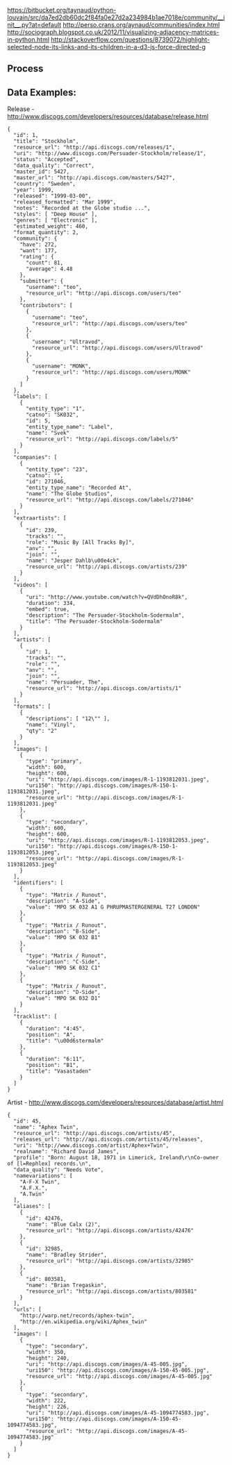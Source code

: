 https://bitbucket.org/taynaud/python-louvain/src/da7ed2db60dc2f84fa0e27d2a234984b1ae7018e/community/__init__.py?at=default
http://perso.crans.org/aynaud/communities/index.html
http://sociograph.blogspot.co.uk/2012/11/visualizing-adjacency-matrices-in-python.html
http://stackoverflow.com/questions/8739072/highlight-selected-node-its-links-and-its-children-in-a-d3-js-force-directed-g
## Process



## Data Examples: 


Release - http://www.discogs.com/developers/resources/database/release.html

    {
      "id": 1,
      "title": "Stockholm",
      "resource_url": "http://api.discogs.com/releases/1",
      "uri": "http://www.discogs.com/Persuader-Stockholm/release/1",
      "status": "Accepted",
      "data_quality": "Correct",
      "master_id": 5427,
      "master_url": "http://api.discogs.com/masters/5427",
      "country": "Sweden",
      "year": 1999,
      "released": "1999-03-00",
      "released_formatted": "Mar 1999",
      "notes": "Recorded at the Globe studio ...",
      "styles": [ "Deep House" ],
      "genres": [ "Electronic" ],
      "estimated_weight": 460,
      "format_quantity": 2,
      "community": {
        "have": 272,
        "want": 177,
        "rating": {
          "count": 81,
          "average": 4.48
        },
        "submitter": {
          "username": "teo",
          "resource_url": "http://api.discogs.com/users/teo"
        },
        "contributors": [
          {
            "username": "teo",
            "resource_url": "http://api.discogs.com/users/teo"
          },
          {
            "username": "Ultravod",
            "resource_url": "http://api.discogs.com/users/Ultravod"
          },
          {
            "username": "MONK",
            "resource_url": "http://api.discogs.com/users/MONK"
          }
        ]
      },
      "labels": [
        {
          "entity_type": "1",
          "catno": "SK032",
          "id": 5,
          "entity_type_name": "Label",
          "name": "Svek"
          "resource_url": "http://api.discogs.com/labels/5"
        }
      ],
      "companies": [
        {
          "entity_type": "23",
          "catno": "",
          "id": 271046,
          "entity_type_name": "Recorded At",
          "name": "The Globe Studios",
          "resource_url": "http://api.discogs.com/labels/271046"
        }
      ],
      "extraartists": [
        {
          "id": 239,
          "tracks": "",
          "role": "Music By [All Tracks By]",
          "anv": "",
          "join": "",
          "name": "Jesper Dahlb\u00e4ck",
          "resource_url": "http://api.discogs.com/artists/239"
        }
      ],
      "videos": [
        {
          "uri": "http://www.youtube.com/watch?v=QVdDhOnoR8k",
          "duration": 334,
          "embed": true,
          "description": "The Persuader-Stockholm-Sodermalm",
          "title": "The Persuader-Stockholm-Sodermalm"
        }
      ],
      "artists": [
        {
          "id": 1,
          "tracks": "",
          "role": "",
          "anv": "",
          "join": "",
          "name": "Persuader, The",
          "resource_url": "http://api.discogs.com/artists/1"
        }
      ],
      "formats": [
        {
          "descriptions": [ "12\"" ],
          "name": "Vinyl",
          "qty": "2"
        }
      ],
      "images": [
        {
          "type": "primary",
          "width": 600,
          "height": 600,
          "uri": "http://api.discogs.com/images/R-1-1193812031.jpeg",
          "uri150": "http://api.discogs.com/images/R-150-1-1193812031.jpeg",
          "resource_url": "http://api.discogs.com/images/R-1-1193812031.jpeg"
        },
        {
          "type": "secondary",
          "width": 600,
          "height": 600,
          "uri": "http://api.discogs.com/images/R-1-1193812053.jpeg",
          "uri150": "http://api.discogs.com/images/R-150-1-1193812053.jpeg",
          "resource_url": "http://api.discogs.com/images/R-1-1193812053.jpeg"
        }
      ],
      "identifiers": [
        {
          "type": "Matrix / Runout",
          "description": "A-Side",
          "value": "MPO SK 032 A1 G PHRUPMASTERGENERAL T27 LONDON"
        },
        {
          "type": "Matrix / Runout",
          "description": "B-Side",
          "value": "MPO SK 032 B1"
        },
        {
          "type": "Matrix / Runout",
          "description": "C-Side",
          "value": "MPO SK 032 C1"
        },
        {
          "type": "Matrix / Runout",
          "description": "D-Side",
          "value": "MPO SK 032 D1"
        }
      ],
      "tracklist": [
        {
          "duration": "4:45",
          "position": "A",
          "title": "\u00d6stermalm"
        },
        {
          "duration": "6:11",
          "position": "B1",
          "title": "Vasastaden"
        }
      ]
    }
    
Artist  - http://www.discogs.com/developers/resources/database/artist.html

    {
      "id": 45,
      "name": "Aphex Twin",
      "resource_url": "http://api.discogs.com/artists/45",
      "releases_url": "http://api.discogs.com/artists/45/releases",
      "uri": "http://www.discogs.com/artist/Aphex+Twin",
      "realname": "Richard David James",
      "profile": "Born: August 18, 1971 in Limerick, Ireland\r\nCo-owner of [l=Rephlex] records.\n",
      "data_quality": "Needs Vote",
      "namevariations": [
        "A-F-X Twin",
        "A.F.X.",
        "A.Twin"
      ],
      "aliases": [
        {
          "id": 42476,
          "name": "Blue Calx (2)",
          "resource_url": "http://api.discogs.com/artists/42476"
        },
        {
          "id": 32985,
          "name": "Bradley Strider",
          "resource_url": "http://api.discogs.com/artists/32985"
        },
        {
          "id": 803581,
          "name": "Brian Tregaskin",
          "resource_url": "http://api.discogs.com/artists/803581"
        }
      ],
      "urls": [
        "http://warp.net/records/aphex-twin",
        "http://en.wikipedia.org/wiki/Aphex_twin"
      ],
      "images": [
        {
          "type": "secondary",
          "width": 350,
          "height": 240,
          "uri": "http://api.discogs.com/images/A-45-005.jpg",
          "uri150": "http://api.discogs.com/images/A-150-45-005.jpg",
          "resource_url": "http://api.discogs.com/images/A-45-005.jpg"
        },
        {
          "type": "secondary",
          "width": 222,
          "height": 226,
          "uri": "http://api.discogs.com/images/A-45-1094774583.jpg",
          "uri150": "http://api.discogs.com/images/A-150-45-1094774583.jpg",
          "resource_url": "http://api.discogs.com/images/A-45-1094774583.jpg"
        }
      ]
    }

